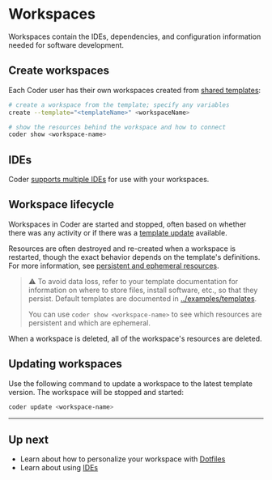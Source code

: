 # Workspaces

Workspaces contain the IDEs, dependencies, and configuration information needed
for software development.

## Create workspaces

Each Coder user has their own workspaces created from [shared
templates](./templates.md):

```sh
# create a workspace from the template; specify any variables
create --template="<templateName>" <workspaceName>

# show the resources behind the workspace and how to connect
coder show <workspace-name>
```

## IDEs

Coder [supports multiple IDEs](ides.md) for use with your workspaces.

## Workspace lifecycle

Workspaces in Coder are started and stopped, often based on whether there was
any activity or if there was a [template
update](./templates.md#manage-templates) available.

Resources are often destroyed and re-created when a workspace is restarted,
though the exact behavior depends on the template's definitions. For more
information, see [persistent and ephemeral
resources](./templates.md#persistent-and-ephemeral-resources).

> ⚠️ To avoid data loss, refer to your template documentation for information on
> where to store files, install software, etc., so that they persist. Default
> templates are documented in [../examples/templates](../examples/templates/).
>
> You can use `coder show <workspace-name>` to see which resources are
> persistent and which are ephemeral.

When a workspace is deleted, all of the workspace's resources are deleted.

## Updating workspaces

Use the following command to update a workspace to the latest template version.
The workspace will be stopped and started:

```sh
coder update <workspace-name>
```

---

## Up next

- Learn about how to personalize your workspace with [Dotfiles](./dotfiles.md)
- Learn about using [IDEs](./ides.md)
